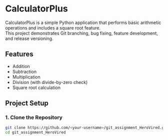 # CalculatorPlus

CalculatorPlus is a simple Python application that performs basic arithmetic operations and includes a square root feature.  
This project demonstrates Git branching, bug fixing, feature development, and release versioning.

## Features
- Addition
- Subtraction
- Multiplication
- Division (with divide-by-zero check)
- Square root calculation


## Project Setup

### 1. Clone the Repository
```bash
git clone https://github.com/<your-username>/git_assignment_HeroVired.git
cd git_assignment_HeroVired





